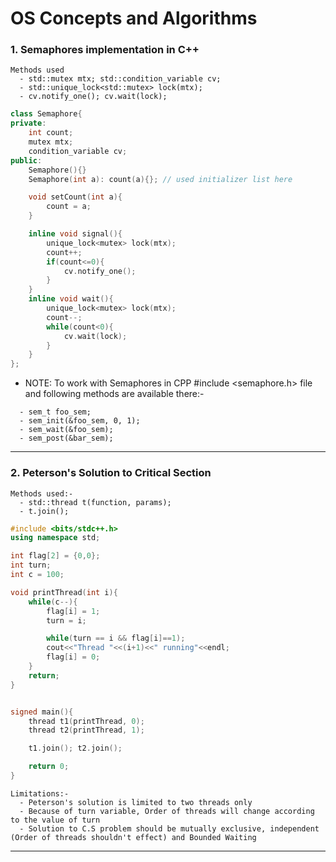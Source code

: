 # OS Concepts and Algorithms

### 1. Semaphores implementation in C++

```
Methods used
  - std::mutex mtx; std::condition_variable cv;
  - std::unique_lock<std::mutex> lock(mtx);
  - cv.notify_one(); cv.wait(lock);
```

```CPP
class Semaphore{
private:
    int count;
    mutex mtx;
    condition_variable cv;
public:
    Semaphore(){}
    Semaphore(int a): count(a){}; // used initializer list here

    void setCount(int a){
        count = a;
    }

    inline void signal(){
        unique_lock<mutex> lock(mtx);
        count++;
        if(count<=0){
            cv.notify_one();
        }
    }
    inline void wait(){
        unique_lock<mutex> lock(mtx);
        count--;
        while(count<0){
            cv.wait(lock);
        }
    }
};

```

- NOTE: To work with Semaphores in CPP #include <semaphore.h> file and following methods are available there:-
```
  - sem_t foo_sem;
  - sem_init(&foo_sem, 0, 1);
  - sem_wait(&foo_sem); 
  - sem_post(&bar_sem); 
```

---------

### 2. Peterson's Solution to Critical Section

```
Methods used:-
  - std::thread t(function, params);
  - t.join();
```

```CPP
#include <bits/stdc++.h>
using namespace std;

int flag[2] = {0,0};
int turn;
int c = 100;

void printThread(int i){
	while(c--){
		flag[i] = 1;
		turn = i;

		while(turn == i && flag[i]==1);
		cout<<"Thread "<<(i+1)<<" running"<<endl;		
		flag[i] = 0;
	}
	return;
}


signed main(){
	thread t1(printThread, 0);
	thread t2(printThread, 1);

	t1.join(); t2.join();

	return 0;
}

```

```
Limitations:-
  - Peterson's solution is limited to two threads only
  - Because of turn variable, Order of threads will change according to the value of turn
  - Solution to C.S problem should be mutually exclusive, independent (Order of threads shouldn't effect) and Bounded Waiting
```
-------
